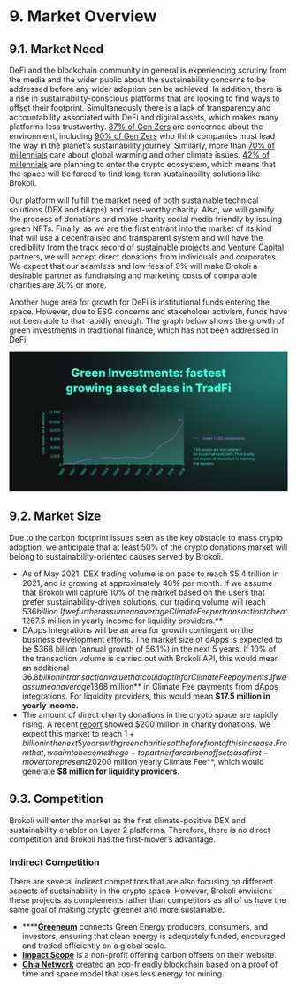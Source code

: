 # 9. Market Overview

## 9.1. **Market Need**

DeFi and the blockchain community in general is experiencing scrutiny from the media and the wider public about the sustainability concerns to be addressed before any wider adoption can be achieved. In addition, there is a rise in sustainability-conscious platforms that are looking to find ways to offset their footprint. Simultaneously there is a lack of transparency and accountability associated with DeFi and digital assets, which makes many platforms less trustworthy. [87% of Gen Zers](https://sustainablebrands.com/read/marketing-and-comms/gen-z-believes-in-its-own-power-to-make-change-but-that-companies-must-lead-the-way) are concerned about the environment, including [90% of Gen Zers](https://sustainablebrands.com/read/marketing-and-comms/gen-z-believes-in-its-own-power-to-make-change-but-that-companies-must-lead-the-way) who think companies must lead the way in the planet’s sustainability journey. Similarly, more than [70% of millennials](https://climatecommunication.yale.edu/publications/do-younger-generations-care-more-about-global-warming/) care about global warming and other climate issues. [42% of millennials](https://www.coindesk.com/how-millennials-are-shaping-the-future-of-money) are planning to enter the crypto ecosystem, which means that the space will be forced to find long-term sustainability solutions like Brokoli. 

Our platform will fulfill the market need of both sustainable technical solutions \(DEX and dApps\) and trust-worthy charity. Also, we will gamify the process of donations and make charity social media friendly by issuing green NFTs. Finally, as we are the first entrant into the market of its kind that will use a decentralised and transparent system and will have the credibility from the track record of sustainable projects and Venture Capital partners, we will accept direct donations from individuals and corporates. We expect that our seamless and low fees of 9% will make Brokoli a desirable partner as fundraising and marketing costs of comparable charities are 30% or more.

Another huge area for growth for DeFi is institutional funds entering the space. However, due to ESG concerns and stakeholder activism, funds have not been able to that rapidly enough. The graph below shows the growth of green investments in traditional finance, which has not been addressed in DeFi.

![Green Investment Growth in Traditional Finance](.gitbook/assets/twitter-post-67.png)

## 9.2. **Market Size**

Due to the carbon footprint issues seen as the key obstacle to mass crypto adoption, we anticipate that at least 50% of the crypto donations market will belong to sustainability-oriented causes served by Brokoli. 

* As of May 2021, DEX trading volume is on pace to reach $5.4 trillion in 2021, and is growing at approximately 40% per month. If we assume that Brokoli will capture 10% of the market based on the users that prefer sustainability-driven solutions, our trading volume will reach $536 billion. If we further assume an average Climate Fee per transaction to be at 1%, Brokoli will collect **5.4 billion in donations** from our DEX. From that, 5% is distributed to token holders, which represents **$267.5 million in yearly income for liquidity providers.**
* DApps integrations will be an area for growth contingent on the business development efforts. The market size of dApps is expected to be $368 billion \(annual growth of 56.1%\) in the next 5 years. If 10% of the transaction volume is carried out with Brokoli API, this would mean an additional $36.8 billion in transaction value that could opt in for Climate Fee payments. If we assume an average 1% Climate Fee, this represents an additional **$368 million** in Climate Fee payments from dApps integrations. For liquidity providers, this would mean **$17.5 million in yearly income.** 
* The amount of direct charity donations in the crypto space are rapidly rising. A recent [report](https://cryptogivingtuesday.org/report-13300-btc-200-million-in-crypto-donated-to-charities/) showed $200 million in charity donations. We expect this market to reach $1+ billion in the next 5 years with green charities at the forefront of this increase. From that, we aim to become the go-to partner for carbon offsets as a first-mover to represent 20% of this market and additional **$200 million yearly Climate Fee**, which would generate **$8 million for liquidity providers.**

## 9.3. **Competition**

Brokoli will enter the market as the first climate-positive DEX and sustainability enabler on Layer 2 platforms. Therefore, there is no direct competition and Brokoli has the first-mover’s advantage.

### Indirect Competition

There are several indirect competitors that are also focusing on different aspects of sustainability in the crypto space. However, Brokoli envisions these projects as complements rather than competitors as all of us have the same goal of making crypto greener and more sustainable.

* \*\*\*\*[**Greeneum**](https://www.greeneum.net/) connects Green Energy producers, consumers, and investors, ensuring that clean energy is adequately funded, encouraged and traded efficiently on a global scale.  
* [**Impact Scope**](https://impactscope.com/) is a non-profit offering carbon offsets on their website.
* [**Chia Network**](https://www.chia.net/) created an eco-friendly blockchain based on a proof of time and space model that uses less energy for mining. 

